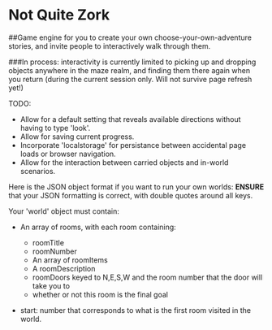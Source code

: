 Not Quite Zork
==============

##Game engine for you to create your own choose-your-own-adventure stories, and invite people to interactively walk through them.

###In process: interactivity is currently limited to picking up and dropping objects anywhere in the maze realm, and finding them there again when you return (during the current session only. Will not survive page refresh yet!)

TODO:

* Allow for a default setting that reveals available directions without having to type 'look'.
* Allow for saving current progress.
* Incorporate 'localstorage' for persistance between accidental page loads or browser navigation.
* Allow for the interaction between carried objects and in-world scenarios.

Here is the JSON object format if you want to run your own worlds:
**ENSURE** that your JSON formatting is correct, with double quotes around all keys.

Your 'world' object must contain:
* An array of rooms, with each room containing:
  * roomTitle
  * roomNumber
  * An array of roomItems
  * A roomDescription
  * roomDoors keyed to N,E,S,W and the room number that the door will take you to
  * whether or not this room is the final goal

* start: number that corresponds to what is the first room visited in the world.
